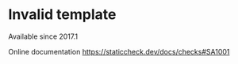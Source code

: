 # Invalid template

Available since
    2017.1

Online documentation
    https://staticcheck.dev/docs/checks#SA1001
